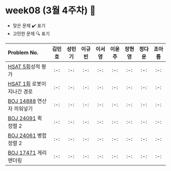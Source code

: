 # week08 (3월 4주차) :pencil:

- 맞은 문제 :heavy_check_mark: 표기
- 고민한 문제 :mag: 표기



|Problem No.|김민호|성민기|이규빈|이서영|이윤주|장현영|정다운|조아름|
|:---------------------------|:-----:|:-----:|:-----:|:-----:|:-----:|:-----:|:-----:|:-----:|
|[HSAT 5회](https://softeer.ai/practice/6250)성적 평가|:-:|:-:|:-:|:-:|:-:|:-:|:-:|:-:|
|[HSAT 1회](https://softeer.ai/practice/6275) 로봇이 지나간 경로|:-:|:-:|:-:|:-:|:-:|:-:|:-:|:-:|
|[BOJ 14888](https://www.acmicpc.net/problem/14888) 연산자 끼워넣기|:-:|:-:|:-:|:-:|:-:|:-:|:-:|:-:|
|[BOJ 24091](https://www.acmicpc.net/problem/24091) 퀵 정렬 2|:-:|:-:|:-:|:-:|:-:|:-:|:-:|:-:|
|[BOJ 24061](https://www.jungol.co.kr/problem/24061) 병합 정렬 2|:-:|:-:|:-:|:-:|:-:|:-:|:-:|:-:|
|[BOJ 17471](https://www.acmicpc.net/problem/17471) 게리맨더링|:-:|:-:|:-:|:-:|:-:|:-:|:-:|:-:|

